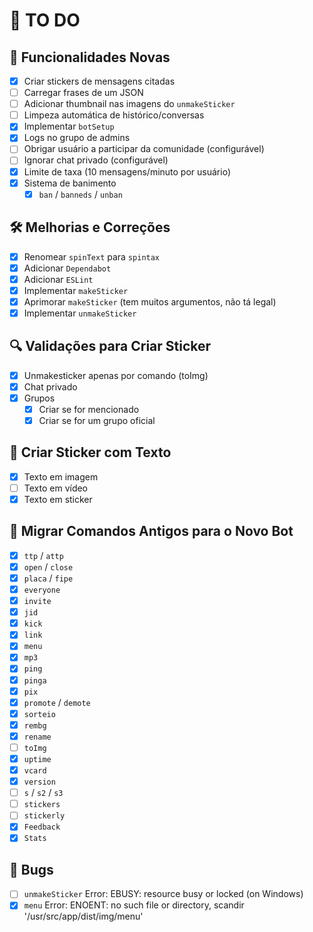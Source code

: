 # 📝 TO DO

## 🚀 Funcionalidades Novas

- [x] Criar stickers de mensagens citadas
- [ ] Carregar frases de um JSON
- [ ] Adicionar thumbnail nas imagens do `unmakeSticker`
- [ ] Limpeza automática de histórico/conversas
- [x] Implementar `botSetup`
- [x] Logs no grupo de admins
- [ ] Obrigar usuário a participar da comunidade (configurável)
- [ ] Ignorar chat privado (configurável)
- [x] Limite de taxa (10 mensagens/minuto por usuário)
- [x] Sistema de banimento
  - [x] `ban` / `banneds` / `unban`

## 🛠️ Melhorias e Correções

- [x] Renomear `spinText` para `spintax`
- [x] Adicionar `Dependabot`
- [x] Adicionar `ESLint`
- [x] Implementar `makeSticker`
- [x] Aprimorar `makeSticker` (tem muitos argumentos, não tá legal)
- [x] Implementar `unmakeSticker`

## 🔍 Validações para Criar Sticker

- [x] Unmakesticker apenas por comando (toImg)
- [x] Chat privado
- [x] Grupos
  - [x] Criar se for mencionado
  - [x] Criar se for um grupo oficial

## 📝 Criar Sticker com Texto

- [x] Texto em imagem
- [ ] Texto em vídeo
- [x] Texto em sticker

## 🔄 Migrar Comandos Antigos para o Novo Bot

- [x] `ttp` / `attp`
- [x] `open` / `close`
- [x] `placa` / `fipe`
- [x] `everyone`
- [x] `invite`
- [x] `jid`
- [x] `kick`
- [x] `link`
- [x] `menu`
- [x] `mp3`
- [x] `ping`
- [x] `pinga`
- [x] `pix`
- [x] `promote` / `demote`
- [x] `sorteio`
- [x] `rembg`
- [x] `rename`
- [ ] `toImg`
- [x] `uptime`
- [x] `vcard`
- [x] `version`
- [ ] `s` / `s2` / `s3`
- [ ] `stickers`
- [ ] `stickerly`
- [x] `Feedback`
- [x] `Stats`

## 👾 Bugs

- [ ] `unmakeSticker` Error: EBUSY: resource busy or locked (on Windows)
- [x] `menu` Error: ENOENT: no such file or directory, scandir '/usr/src/app/dist/img/menu'